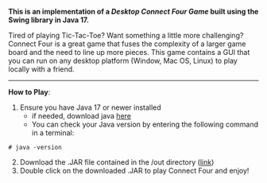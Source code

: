 **This is an implementation of a *Desktop Connect Four Game* built using the Swing library in Java 17.**</br>

<div><p>Tired of playing Tic-Tac-Toe? Want something a little more challenging? Connect Four is a great game that fuses the complexity of a larger game board and the need to line up more pieces. This game contains a GUI that you can run on any desktop platform (Window, Mac OS, Linux) to play locally with a friend.</p></div>

---

**How to Play**:
1. Ensure you have Java 17 or newer installed
   - if needed, download java [here](https://www.oracle.com/java/technologies/java-se-glance.html)
   - You can check your Java version by entering the following command in a terminal:

  ```
  # java -version
  ```
    
2. Download the .JAR file contained in the /out directory ([link](https://github.com/tuxedocurly/Desktop_Connect_Four/tree/master/out))
3. Double click on the downloaded .JAR to play Connect Four and enjoy!




